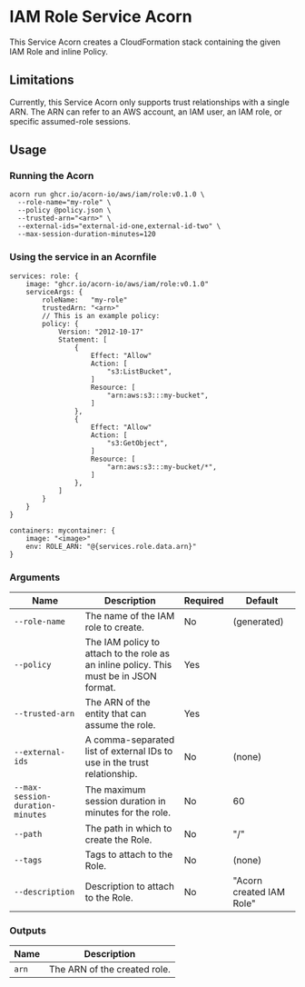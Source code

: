 # IAM Role Service Acorn

This Service Acorn creates a CloudFormation stack containing the given IAM Role and inline Policy.

## Limitations

Currently, this Service Acorn only supports trust relationships with a single ARN.
The ARN can refer to an AWS account, an IAM user, an IAM role, or specific assumed-role sessions.

## Usage

### Running the Acorn

```
acorn run ghcr.io/acorn-io/aws/iam/role:v0.1.0 \
  --role-name="my-role" \
  --policy @policy.json \
  --trusted-arn="<arn>" \
  --external-ids="external-id-one,external-id-two" \
  --max-session-duration-minutes=120
```

### Using the service in an Acornfile

```cue
services: role: {
    image: "ghcr.io/acorn-io/aws/iam/role:v0.1.0"
    serviceArgs: {
        roleName:   "my-role"
        trustedArn: "<arn>"
        // This is an example policy:
        policy: {
            Version: "2012-10-17"
            Statement: [
                {
                    Effect: "Allow"
                    Action: [
                        "s3:ListBucket",
                    ]
                    Resource: [
                        "arn:aws:s3:::my-bucket",
                    ]
                },
                {
                    Effect: "Allow"
                    Action: [
                        "s3:GetObject",
                    ]
                    Resource: [
                        "arn:aws:s3:::my-bucket/*",
                    ]
                },
            ]
        }
    }
}

containers: mycontainer: {
    image: "<image>"
    env: ROLE_ARN: "@{services.role.data.arn}"
}
```

### Arguments

| Name                             | Description                                                                            | Required | Default                  |
|----------------------------------|----------------------------------------------------------------------------------------|----------|--------------------------|
| `--role-name`                    | The name of the IAM role to create.                                                    | No       | (generated)              |
| `--policy`                       | The IAM policy to attach to the role as an inline policy. This must be in JSON format. | Yes      |                          |
| `--trusted-arn`                  | The ARN of the entity that can assume the role.                                        | Yes      |                          |
| `--external-ids`                 | A comma-separated list of external IDs to use in the trust relationship.               | No       | (none)                   |
| `--max-session-duration-minutes` | The maximum session duration in minutes for the role.                                  | No       | 60                       |
| `--path`                         | The path in which to create the Role.                                                  | No       | "/"                      |
| `--tags`                         | Tags to attach to the Role.                                                            | No       | (none)                   |
| `--description`                  | Description to attach to the Role.                                                     | No       | "Acorn created IAM Role" |

### Outputs

| Name  | Description                  |
|-------|------------------------------|
| `arn` | The ARN of the created role. |
